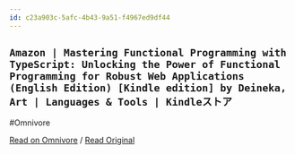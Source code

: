 ```yaml
---
id: c23a903c-5afc-4b43-9a51-f4967ed9df44
---
```


## `Amazon | Mastering Functional Programming with TypeScript: Unlocking the Power of Functional Programming for Robust Web Applications (English Edition) [Kindle edition] by Deineka, Art | Languages & Tools | Kindleストア`
#Omnivore

[Read on Omnivore](https://omnivore.app/me/amazon-mastering-functional-programming-with-type-script-unlocki-192248fc049) / [Read Original](https://www.amazon.co.jp/Mastering-Functional-Programming-TypeScript-Applications-ebook/dp/B0CW1DNLRX/ref=zg_bs_g_2312307051_d_sccl_4/358-4232316-9000720?psc=1)


